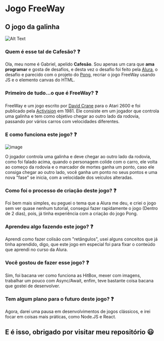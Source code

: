 # Jogo FreeWay

## O jogo da galinha

![Alt Text](https://media.giphy.com/media/S5E4oljzjXM9y0ti0e/giphy.gif)

### Quem é esse tal de Cafesão? :question:

Ola, meu nome é Gabriel, apelido **Cafesão**.
Sou apenas um cara que **ama programar** e gosta de desafios, e desta vez o desafio foi feito pela [Alura](https://www.alura.com.br/), o desafio e parecido com o projeto do [Pong](https://github.com/cafesao/jogo_pong), recriar o jogo FreeWay usando JS e o elemento canvas do HTML.

### Primeiro de tudo...o que é FreeWay? :question:

FreeWay e um jogo escrito por [David Crane](https://twitter.com/davidcrane) para o Atari 2600 e foi publicado pela [Activision](https://www.activision.com/) em 1981.
Ele consiste em um jogador que controla uma galinha e tem como objetivo chegar ao outro lado da rodovia, passando por vários carros com velocidades diferentes.

### E como funciona este jogo? :question:

![image](https://i.imgur.com/7GV3gCV.jpg)

O jogador controla uma galinha e deve chegar ao outro lado da rodovia, como foi falado acima, quando o personagem colide com o carro, ele volta ao começo da rodovia e o marcador de mortes ganha um ponto, caso ele consiga chegar ao outro lado, você ganha um ponto no seus pontos e uma nova "fase" se inicia, com a velocidade dos veículos alteradas.

### Como foi o processo de criação deste jogo? :question:

Foi bem mais simples, eu peguei o tema que a Alura me deu, e criei o jogo sem ver quase nenhum tutorial, consegui fazer rapidamente o jogo (Dentro de 2 dias), pois, já tinha experiência com a criação do jogo Pong.

### Aprendeu algo fazendo este jogo? :question:

Aprendi como fazer colisão com "retângulos", usei alguns conceitos que já tinha aprendido, digo, que este jogo em especial foi para fixar o conteúdo que aprendi no curso da Alura.

### Você gostou de fazer esse jogo? :question:

Sim, foi bacana ver como funciona as HitBox, mexer com imagens, trabalhar um pouco com Async/Await, enfim, teve bastante coisa bacana que gostei de desenvolver.

### Tem algum plano para o futuro deste jogo? :question:

Agora, darei uma pausa em desenvolvimentos de jogos clássicos, e irei focar em coisas mais práticas, como Node.JS e React.

## E é isso, obrigado por visitar meu repositório :smiley:
